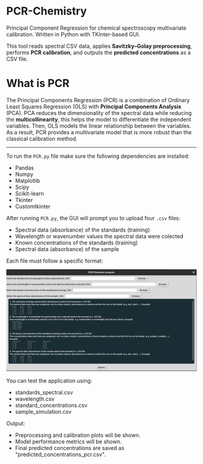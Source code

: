 # PCR-Chemistry

Principal Component Regression for chemical spectroscopy multivariate calibration. Written in Python with TKinter-based GUI. 

This tool reads spectral CSV data, applies **Savitzky–Golay preprocessing**, performs **PCR calibration**, and outputs the **predicted concentrations** as a CSV file. 

# What is PCR

The Principal Components Regression (PCR) is a combination of Ordinary Least Squares Regression (OLS) with **Principal Components Analysis** (PCA). PCA reduces the dimensionality of the spectral data while reducing the **multicollinearity**, this helps the model to differentiate the independent variables. Then, OLS models the linear relationship between the variables. As a result, PCR provides a multivariate model that is more robust than the classical calibration method. 

***

To run the `PCR.py` file make sure the following dependencies are installed: 
<ul>
  <li>Pandas</li>
  <li>Numpy</li>
  <li>Matplotlib</li>
  <li>Scipy</li>
  <li>Scikit-learn</li>
  <li>Tkinter</li>
  <li>Customtkinter</li>
</ul> 

After running `PCR.py`, the GUI will prompt you to upload four `.csv` files:
<ul>
  <li>Spectral data (absorbance) of the standards (training)</li>
  <li>Wavelength or wavenumber values the spectral data were colected</li>
  <li>Known concentrations of the standards (training)</li>
  <li>Spectral data (absorbance) of the sample</li>
</ul> 

Each file must follow a specific format:

![image_alt](https://github.com/JLFernandes11/PCR-Chemistry/blob/7e6930f361069db558a2df97395400513e6a7eee/Screenshot.png)

You can test the application using:
<ul>
  <li>standards_spectral.csv</li>
  <li>wavelength.csv</li>
  <li>standard_concentrations.csv</li>
  <li>sample_simulation.csv</li>
</ul> 

Output:
<ul>
  <li>Preprocessing and calibration plots will be shown.</li>
  <li>Model performance metrics will be shown.</li>
  <li>Final predicted concentrations are saved as "predicted_concentrations_pcr.csv".</li>
</ul> 

